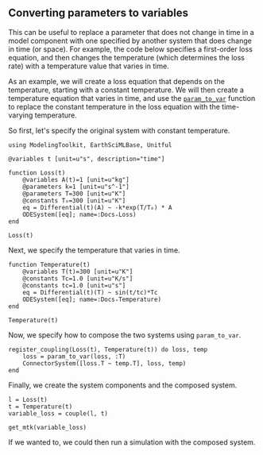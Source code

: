 ## Converting parameters to variables

This can be useful to replace a parameter that does not change in time in a model component 
with one specified by another system that does change in time (or space). For example, the 
code below specifies a first-order loss equation, and then changes the temperature (which 
determines the loss rate) with a temperature value that varies in time.

As an example, we will create a loss equation that depends on the temperature, starting with a constant temperature. We will then create a temperature equation that varies in time, and use the [`param_to_var`](@ref) function to replace the constant temperature in the loss equation with the time-varying temperature.

So first, let's specify the original system with constant temperature.

```@example param_to_var
using ModelingToolkit, EarthSciMLBase, Unitful

@variables t [unit=u"s", description="time"]

function Loss(t)
    @variables A(t)=1 [unit=u"kg"]
    @parameters k=1 [unit=u"s^-1"]
    @parameters T=300 [unit=u"K"]
    @constants T₀=300 [unit=u"K"]
    eq = Differential(t)(A) ~ -k*exp(T/T₀) * A
    ODESystem([eq]; name=:Docs₊Loss)
end

Loss(t)
```

Next, we specify the temperature that varies in time.

```@example param_to_var
function Temperature(t)
    @variables T(t)=300 [unit=u"K"]
    @constants Tc=1.0 [unit=u"K/s"]
    @constants tc=1.0 [unit=u"s"]
    eq = Differential(t)(T) ~ sin(t/tc)*Tc
    ODESystem([eq]; name=:Docs₊Temperature)
end

Temperature(t)
```

Now, we specify how to compose the two systems using `param_to_var`.

```@example param_to_var
register_coupling(Loss(t), Temperature(t)) do loss, temp
    loss = param_to_var(loss, :T)
    ConnectorSystem([loss.T ~ temp.T], loss, temp)
end
```

Finally, we create the system components and the composed system.
```@example param_to_var
l = Loss(t)
t = Temperature(t)
variable_loss = couple(l, t)

get_mtk(variable_loss)
```

If we wanted to, we could then run a simulation with the composed system.